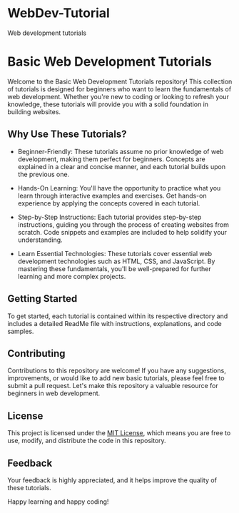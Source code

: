 # WebDev-Tutorial
Web development tutorials
# Basic Web Development Tutorials

Welcome to the Basic Web Development Tutorials repository! This collection of tutorials is designed for beginners who want to learn the fundamentals of web development. Whether you're new to coding or looking to refresh your knowledge, these tutorials will provide you with a solid foundation in building websites.

## Why Use These Tutorials?

- Beginner-Friendly: These tutorials assume no prior knowledge of web development, making them perfect for beginners. Concepts are explained in a clear and concise manner, and each tutorial builds upon the previous one.

- Hands-On Learning: You'll have the opportunity to practice what you learn through interactive examples and exercises. Get hands-on experience by applying the concepts covered in each tutorial.

- Step-by-Step Instructions: Each tutorial provides step-by-step instructions, guiding you through the process of creating websites from scratch. Code snippets and examples are included to help solidify your understanding.

- Learn Essential Technologies: These tutorials cover essential web development technologies such as HTML, CSS, and JavaScript. By mastering these fundamentals, you'll be well-prepared for further learning and more complex projects.

## Getting Started

To get started, each tutorial is contained within its respective directory and includes a detailed ReadMe file with instructions, explanations, and code samples.

## Contributing

Contributions to this repository are welcome! If you have any suggestions, improvements, or would like to add new basic tutorials, please feel free to submit a pull request. Let's make this repository a valuable resource for beginners in web development.

## License

This project is licensed under the [MIT License](LICENSE), which means you are free to use, modify, and distribute the code in this repository.

## Feedback

Your feedback is highly appreciated, and it helps improve the quality of these tutorials.

Happy learning and happy coding!
